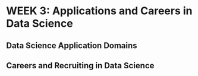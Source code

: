 # WEEK 3: Applications and Careers in Data Science

## Data Science Application Domains

## Careers and Recruiting in Data Science